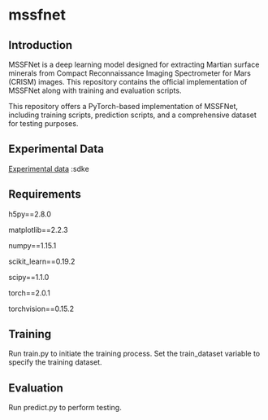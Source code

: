 # mssfnet
## Introduction
MSSFNet is a deep learning model designed for extracting Martian surface minerals from Compact Reconnaissance Imaging Spectrometer for Mars (CRISM) images. This repository contains the official implementation of MSSFNet along with training and evaluation scripts.

This repository offers a PyTorch-based implementation of MSSFNet, including training scripts, prediction scripts, and a comprehensive dataset for testing purposes.

## Experimental Data
[Experimental data](https://pan.baidu.com/s/1ezD4tNk6FrHAIyjH3VbZdQ) :sdke

## Requirements
h5py==2.8.0

matplotlib==2.2.3

numpy==1.15.1

scikit_learn==0.19.2

scipy==1.1.0

torch==2.0.1

torchvision==0.15.2

## Training
Run train.py to initiate the training process. Set the train_dataset variable to specify the training dataset.

## Evaluation
Run predict.py to perform testing.

